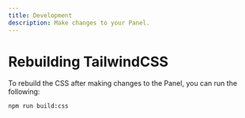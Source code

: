 ```yaml
---
title: Development
description: Make changes to your Panel.
---
```


# Rebuilding TailwindCSS

To rebuild the CSS after making changes to the Panel, you can run the following:
```sh
npm run build:css
```
